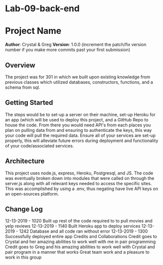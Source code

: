 # Lab-09-back-end

# Project Name

**Author**: Crystal & Greg
**Version**: 1.0.0 (increment the patch/fix version number if you make more commits past your first submission)

## Overview
The project was for 301 in which we built upon existing knowledge from previous classes which utilized databases, constructors, functions, and a schema from sql.

## Getting Started
The steps would be to set-up a server on their machine, set-up Heroku for an app (which will be used to deploy this project, and a GitHub Repo to house the code. From there you would need API's from each places you plan on pulling data from and ensuring to authenticate the keys, this way your code will pull the required data. Ensure all of your services are set-up properly, this will alleviate future errors during deployment and functionality of your code/associated services.

## Architecture
This project uses node.js, express, Heroku, Postgresql, and JS. The code was eventually broken down into modules that were called on through the server.js along with all relevant keys needed to access the specific sites. This was accomplished by using a .env, thus negating have live API keys on an open-sources platform.

## Change Log
12-13-2019 - 1020 Built up rest of the code required to to pull movies and yelp reviews
12-13-2019 - 1140 Built Heroku app to deploy services
12-13-2019 - 1242 Database and all code ran without error
12-13-2019 - 1300 Successfully deployed entire app
Credits and Collaborations
Credit goes to Crystal and her amazing abilities to work well with me in pair programming
Credit goes to Greg and his amazing abilities to work well with Crystal and pair program in a manner that works
Great team work and a pleasure to work in this group
